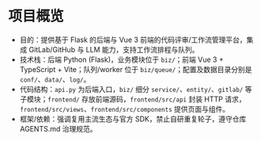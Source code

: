# 项目概览
- 目的：提供基于 Flask 的后端与 Vue 3 前端的代码评审/工作流管理平台，集成 GitLab/GitHub 与 LLM 能力，支持工作流排程与队列。
- 技术栈：后端 Python (Flask)，业务模块位于 `biz/`；前端 Vue 3 + TypeScript + Vite；队列/worker 位于 `biz/queue/`；配置及数据目录分别是 `conf/`、`data/`、`log/`。
- 代码结构：`api.py` 为后端入口，`biz/` 细分 `service/`、`entity/`、`gitlab/` 等子模块；`frontend/` 存放前端源码，`frontend/src/api` 封装 HTTP 请求，`frontend/src/views`、`frontend/src/components` 提供页面与组件。
- 框架/依赖：强调复用主流生态与官方 SDK，禁止自研重复轮子，遵守仓库 AGENTS.md 治理规范。